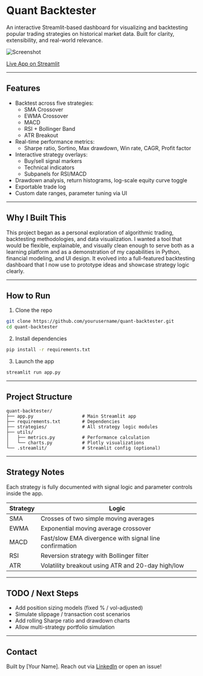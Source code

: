 
# Quant Backtester

An interactive Streamlit-based dashboard for visualizing and backtesting popular trading strategies on historical market data. Built for clarity, extensibility, and real-world relevance.

![Screenshot](link-to-your-screenshot.png)

[Live App on Streamlit](https://quantbacktester.streamlit.app/)

---

## Features

- Backtest across five strategies:
  - SMA Crossover
  - EWMA Crossover
  - MACD
  - RSI + Bollinger Band
  - ATR Breakout
- Real-time performance metrics:
  - Sharpe ratio, Sortino, Max drawdown, Win rate, CAGR, Profit factor
- Interactive strategy overlays:
  - Buy/sell signal markers
  - Technical indicators
  - Subpanels for RSI/MACD
- Drawdown analysis, return histograms, log-scale equity curve toggle
- Exportable trade log
- Custom date ranges, parameter tuning via UI

---

## Why I Built This

This project began as a personal exploration of algorithmic trading, backtesting methodologies, and data visualization. I wanted a tool that would be flexible, explainable, and visually clean enough to serve both as a learning platform and as a demonstration of my capabilities in Python, financial modeling, and UI design. It evolved into a full-featured backtesting dashboard that I now use to prototype ideas and showcase strategy logic clearly.

---

## How to Run

1. Clone the repo
```bash
git clone https://github.com/yourusername/quant-backtester.git
cd quant-backtester
```

2. Install dependencies
```bash
pip install -r requirements.txt
```

3. Launch the app
```bash
streamlit run app.py
```

---

## Project Structure
```
quant-backtester/
├── app.py                  # Main Streamlit app
├── requirements.txt        # Dependencies
├── strategies/             # All strategy logic modules
├── utils/
│   ├── metrics.py          # Performance calculation
│   └── charts.py           # Plotly visualizations
└── .streamlit/             # Streamlit config (optional)
```

---

## Strategy Notes

Each strategy is fully documented with signal logic and parameter controls inside the app.

| Strategy | Logic |
|----------|--------|
| SMA      | Crosses of two simple moving averages |
| EWMA     | Exponential moving average crossover |
| MACD     | Fast/slow EMA divergence with signal line confirmation |
| RSI      | Reversion strategy with Bollinger filter |
| ATR      | Volatility breakout using ATR and 20-day high/low |

---

## TODO / Next Steps

- Add position sizing models (fixed % / vol-adjusted)
- Simulate slippage / transaction cost scenarios
- Add rolling Sharpe ratio and drawdown charts
- Allow multi-strategy portfolio simulation

---

## Contact
Built by [Your Name]. Reach out via [LinkedIn](https://linkedin.com/in/yourname) or open an issue!
